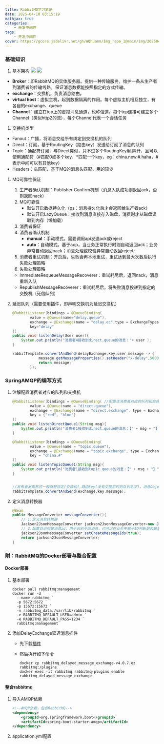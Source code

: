 ```yaml
---
title: RabbitMQ学习笔记
date: 2025-04-10 03:15:19
mathjax: true
categories: 
    - 开发中间件
tags: 
    - 开发中间件
cover: https://gcore.jsdelivr.net/gh/WQhuanm/Img_repo_1@main/img/202504101114379.png
---
```



### 基础知识
1. 基本架构
  ![](https://gcore.jsdelivr.net/gh/WQhuanm/Img_repo_1@main/img/202504081037555.png)
  ![](https://gcore.jsdelivr.net/gh/WQhuanm/Img_repo_1@main/img/202504101051992.png)
  + **Broker**：即RabbitMQ的实体服务器。提供一种传输服务，维护一条从生产者到消费者的传输线路，保证消息数据能按照指定的方式传输。
  + **exchange**：交换机，负责消息路由。
  + **virtual host**：虚拟主机，起到数据隔离的作用。每个虚拟主机相互独立，有各自的exchange、queue
  + **Channel**：建立在tcp上的虚拟消息通道，也称信道。每个tcp连接可建立多个Channel（类似http2的流），每个Channel代表一个会话任务
1. 交换机类型
  + Fanout：广播，将消息交给所有绑定到交换机的队列
  + Direct：订阅，基于RoutingKey（路由key）发送给订阅了消息的队列
  + Topic：通配符订阅，与Direct类似，只不过多个RoutingKey用.隔开，且可以使用通配符（#匹配0或多个key，*匹配一个key，eg：china.new.#.haha，#表示中间可以有其他key）
  + Headers：头匹配，基于MQ的消息头匹配，用的较少

1. MQ可靠性保证
    1. 生产者确认机制：Publisher Confirm机制（消息入队成功则返回ack，否则返回nack）
    1. MQ可靠性
        + 默认开启数据持久化（ps：消息持久化后才会返回给生产者ack）
        + 默认开启LazyQueue：接收到消息直接存入磁盘，消费时才从磁盘读取到内存（懒加载）
    1. 消费者保证
    1. 消费者确认机制
        + **manual**：手动模式。需要调用api发送ack或reject
        + **auto**：自动模式。基于aop，当业务正常执行时则自动返回ack；业务异常自动返回nack；消息处理或校验异常自动返回reject;
    1. 消费者重试机制：开启后，失败会再本地重试，重试达到最大次数后执行失败处理策略
    1. 失败处理策略
    + ImmediateRequeueMessageRecoverer：重试耗尽后，返回nack，消息重新入队
    + RepublishMessageRecoverer：重试耗尽后，将失败消息投递到指定的交换机（死信队列）


1. 延迟队列（需要使用插件，即声明交换机为延迟交换机）

    ```java
    @RabbitListener(bindings = @QueueBinding(
            value = @Queue(name="delay.queue"),
            exchange = @Exchange(name = "delay.ec",type = ExchangeTypes.DIRECT,delayed = "true"), //设置为delay队列
            key="delay"
    ))
    public void listenDelay(User user){
        System.out.println("消费者4接收到direct.queue的消息："+ user );
    }

    rabbitTemplate.convertAndSend(delayExchange,key,user,message -> {
                message.getMessageProperties().setHeader("x-delay",5000);//消息头设置延迟时间
                return message;
            });  
    ```


### SpringAMQP的编写方式
1. 注解配置消费者对应的队列和交换机

    ```java
    @RabbitListener(bindings = @QueueBinding( //配置该消费者对应的队列和交换机以及队列订阅的key
            value = @Queue(name = "direct.queue"),
            exchange = @Exchange(name = "direct.exchange", type = ExchangeTypes.DIRECT),
            key = {"red", "blue"}
    ))
    public void listenDirectQueue1(String msg){
        System.out.println("消费者1接收到direct.queue的消息：【" + msg + "】");
    }

    @RabbitListener(bindings = @QueueBinding(
            value = @Queue(name = "topic.queue"),
            exchange = @Exchange(name = "topic.exchange", type = ExchangeTypes.TOPIC),
            key = "china.#"
    ))
    public void listenTopicQueue1(String msg){
        System.out.println("消费者1接收到topic.queue的消息：【" + msg + "】");
    }


    //发布者发布格式一般就是指定[交换机],路由key(没有交换机时则队列名字)，消息Object（要定义序列化器，且类要实现了序列化接口Serializable）
    rabbitTemplate.convertAndSend(exchange,key,message);
    ```
1. 定义消息转换器

    ```java
    @Bean
    public MessageConverter messageConverter(){
        // 1.定义消息转换器
        Jackson2JsonMessageConverter jackson2JsonMessageConverter=new Jackson2JsonMessageConverter();
        // 2.配置自动创建消息id，用于识别不同消息，也可以在业务中基于ID判断是否是重复消息
        jackson2JsonMessageConverter.setCreateMessageIds(true);
        return jackson2JsonMessageConverter;
    }
    ```

### 附：RabbitMQ的Docker部署与整合配置
#### Docker部署
1. 基本部署

    ```shell
    docker pull rabbitmq:management
    docker run -d `
      --name rabbitmq `
      -p 5672:5672 `
      -p 15672:15672 `
      -v rabbitmq_data:/var/lib/rabbitmq `
      -e RABBITMQ_DEFAULT_USER=admin `
      -e RABBITMQ_DEFAULT_PASS=1234 `
      rabbitmq:management
    ```
1. 添加DelayExchange延迟消息插件
    + 先下载[插件](https://github.com/rabbitmq/rabbitmq-delayed-message-exchange)
    + 然后执行如下命令

        ```shell
        docker cp rabbitmq_delayed_message_exchange-v4.0.7.ez rabbitmq:/plugins
        docker exec -it rabbitmq rabbitmq-plugins enable rabbitmq_delayed_message_exchange
        ```   

#### 整合rabbitmq

1. 导入AMQP依赖

    ~~~xml
    <!--AMQP依赖，包含RabbitMQ-->
    <dependency>
        <groupId>org.springframework.boot</groupId>
        <artifactId>spring-boot-starter-amqp</artifactId>
    </dependency>
    ~~~

1. application.yml配置



